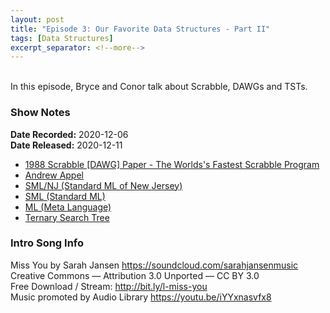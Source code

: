 ```yaml
---
layout: post
title: "Episode 3: Our Favorite Data Structures - Part II"
tags: [Data Structures]
excerpt_separator: <!--more-->
---
```


<div id="buzzsprout-player-6801898"></div>
<script src="https://www.buzzsprout.com/1501960/6801898-episode-3-our-favorite-data-structures-part-ii.js?container_id=buzzsprout-player-6801898&player=small" type="text/javascript" charset="utf-8"></script>

<br>In this episode, Bryce and Conor talk about Scrabble, DAWGs and TSTs.

<!--more-->

### Show Notes

**Date Recorded:** 2020-12-06 <br>
**Date Released:** 2020-12-11

* [1988 Scrabble [DAWG] Paper - The Worlds's Fastest Scrabble Program](https://www.cs.cmu.edu/afs/cs/academic/class/15451-s06/www/lectures/scrabble.pdf)
* [Andrew Appel](https://en.wikipedia.org/wiki/Andrew_Appel)
* [SML/NJ (Standard ML of New Jersey)](https://en.wikipedia.org/wiki/Standard_ML_of_New_Jersey)
* [SML (Standard ML)](https://en.wikipedia.org/wiki/Standard_ML)
* [ML (Meta Language)](https://en.wikipedia.org/wiki/ML_(programming_language))
* [Ternary Search Tree](https://en.wikipedia.org/wiki/Ternary_search_tree)

### Intro Song Info

Miss You by Sarah Jansen https://soundcloud.com/sarahjansenmusic<br>
Creative Commons — Attribution 3.0 Unported — CC BY 3.0<br>
Free Download / Stream: http://bit.ly/l-miss-you<br>
Music promoted by Audio Library https://youtu.be/iYYxnasvfx8<br>
